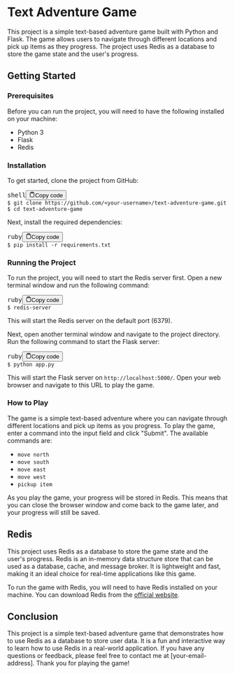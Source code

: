 <h1>Text Adventure Game</h1>

<p>This project is a simple text-based adventure game built with Python and Flask.
The game allows users to navigate through different locations and pick up items as
they progress. The project uses Redis as a database to store the game state and the user's progress.</p>

<h2>Getting Started</h2>

<h3>Prerequisites</h3>

<p>Before you can run the project, you will need to have the following installed on your machine:</p>

<ul><li>Python 3</li><li>Flask</li><li>Redis</li></ul>

<h3>Installation</h3>

<p>To get started, clone the project from GitHub:</p>

<pre><div class="bg-black rounded-md mb-4"><div class="flex items-center relative text-gray-200 bg-gray-800 px-4 py-2 text-xs font-sans justify-between rounded-t-md"><span>shell</span><button class="flex ml-auto gap-2"><svg stroke="currentColor" fill="none" stroke-width="2" viewBox="0 0 24 24" stroke-linecap="round" stroke-linejoin="round" class="h-4 w-4" height="1em" width="1em" xmlns="http://www.w3.org/2000/svg"><path d="M16 4h2a2 2 0 0 1 2 2v14a2 2 0 0 1-2 2H6a2 2 0 0 1-2-2V6a2 2 0 0 1 2-2h2"></path><rect x="8" y="2" width="8" height="4" rx="1" ry="1"></rect></svg>Copy code</button></div><div class="p-4 overflow-y-auto"><code class="!whitespace-pre hljs language-shell"><span class="hljs-meta prompt_">$ </span><span class="bash">git <span class="hljs-built_in">clone</span> https://github.com/&lt;your-username&gt;/text-adventure-game.git</span>
<span class="hljs-meta prompt_">$ </span><span class="bash"><span class="hljs-built_in">cd</span> text-adventure-game</span>
</code></div></div></pre>

<p>Next, install the required dependencies:</p>

<pre><div class="bg-black rounded-md mb-4"><div class="flex items-center relative text-gray-200 bg-gray-800 px-4 py-2 text-xs font-sans justify-between rounded-t-md"><span>ruby</span><button class="flex ml-auto gap-2"><svg stroke="currentColor" fill="none" stroke-width="2" viewBox="0 0 24 24" stroke-linecap="round" stroke-linejoin="round" class="h-4 w-4" height="1em" width="1em" xmlns="http://www.w3.org/2000/svg"><path d="M16 4h2a2 2 0 0 1 2 2v14a2 2 0 0 1-2 2H6a2 2 0 0 1-2-2V6a2 2 0 0 1 2-2h2"></path><rect x="8" y="2" width="8" height="4" rx="1" ry="1"></rect></svg>Copy code</button></div><div class="p-4 overflow-y-auto"><code class="!whitespace-pre hljs language-ruby"><span class="hljs-variable">$ </span>pip install -r requirements.txt
</code></div></div></pre>

<h3>Running the Project</h3>

<p>To run the project, you will need to start the Redis server first. Open a new terminal window and run the following command:</p>

<pre><div class="bg-black rounded-md mb-4"><div class="flex items-center relative text-gray-200 bg-gray-800 px-4 py-2 text-xs font-sans justify-between rounded-t-md"><span>ruby</span><button class="flex ml-auto gap-2"><svg stroke="currentColor" fill="none" stroke-width="2" viewBox="0 0 24 24" stroke-linecap="round" stroke-linejoin="round" class="h-4 w-4" height="1em" width="1em" xmlns="http://www.w3.org/2000/svg"><path d="M16 4h2a2 2 0 0 1 2 2v14a2 2 0 0 1-2 2H6a2 2 0 0 1-2-2V6a2 2 0 0 1 2-2h2"></path><rect x="8" y="2" width="8" height="4" rx="1" ry="1"></rect></svg>Copy code</button></div><div class="p-4 overflow-y-auto"><code class="!whitespace-pre hljs language-ruby"><span class="hljs-variable">$ </span>redis-server
</code></div></div></pre>

<p>This will start the Redis server on the default port (6379).</p>

<p>Next, open another terminal window and navigate to the project directory. Run the following command to start the Flask server:</p>

<pre><div class="bg-black rounded-md mb-4"><div class="flex items-center relative text-gray-200 bg-gray-800 px-4 py-2 text-xs font-sans justify-between rounded-t-md"><span>ruby</span><button class="flex ml-auto gap-2"><svg stroke="currentColor" fill="none" stroke-width="2" viewBox="0 0 24 24" stroke-linecap="round" stroke-linejoin="round" class="h-4 w-4" height="1em" width="1em" xmlns="http://www.w3.org/2000/svg"><path d="M16 4h2a2 2 0 0 1 2 2v14a2 2 0 0 1-2 2H6a2 2 0 0 1-2-2V6a2 2 0 0 1 2-2h2"></path><rect x="8" y="2" width="8" height="4" rx="1" ry="1"></rect></svg>Copy code</button></div><div class="p-4 overflow-y-auto"><code class="!whitespace-pre hljs language-ruby"><span class="hljs-variable">$ </span>python app.py
</code></div></div></pre>

<p>This will start the Flask server on <code>http://localhost:5000/</code>. Open your web browser and navigate to this URL to play the game.</p>

<h3>How to Play</h3>

<p>The game is a simple text-based adventure where you can navigate through different locations and pick up items as you progress. To play the game, enter a command into the input field and click "Submit". The available commands are:</p>

<ul><li><code>move north</code></li><li><code>move south</code></li><li><code>move east</code></li><li><code>move west</code></li><li><code>pickup item</code></li></ul>

<p>As you play the game, your progress will be stored in Redis. This means that you can close the browser window and come back to the game later, and your progress will still be saved.</p>

<h2>Redis</h2>

<p>This project uses Redis as a database to store the game state and the user's progress. Redis is an in-memory data structure store that can be used as a database, cache, and message broker. It is lightweight and fast, making it an ideal choice for real-time applications like this game.</p>

<p>To run the game with Redis, you will need to have Redis installed on your machine. You can download Redis from the <a href="https://redis.io/download" target="_new">official website</a>.</p>

<h2>Conclusion</h2>

<p>This project is a simple text-based adventure game that demonstrates how to use Redis as a database to store user data. It is a fun and interactive way to learn how to use Redis in a real-world application. If you have any questions or feedback, please feel free to contact me at [your-email-address]. Thank you for playing the game!</p>